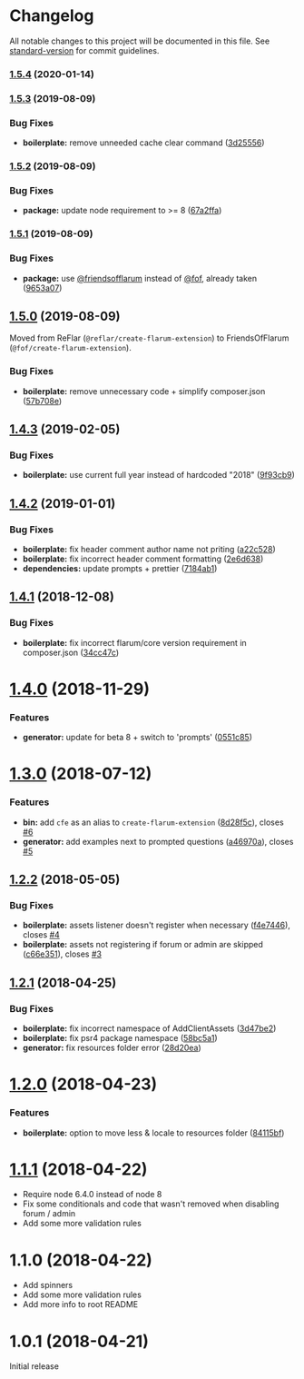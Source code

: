 # Changelog

All notable changes to this project will be documented in this file. See [standard-version](https://github.com/conventional-changelog/standard-version) for commit guidelines.

### [1.5.4](https://github.com/FriendsOfFlarum/extension-generator/compare/v1.5.3...v1.5.4) (2020-01-14)

### [1.5.3](https://github.com/FriendsOfFlarum/extension-generator/compare/v1.5.2...v1.5.3) (2019-08-09)


### Bug Fixes

* **boilerplate:** remove unneeded cache clear command ([3d25556](https://github.com/FriendsOfFlarum/extension-generator/commit/3d25556))

### [1.5.2](https://github.com/FriendsOfFlarum/extension-generator/compare/v1.5.1...v1.5.2) (2019-08-09)


### Bug Fixes

* **package:** update node requirement to >= 8 ([67a2ffa](https://github.com/FriendsOfFlarum/extension-generator/commit/67a2ffa))

### [1.5.1](https://github.com/FriendsOfFlarum/extension-generator/compare/v1.5.0...v1.5.1) (2019-08-09)


### Bug Fixes

* **package:** use [@friendsofflarum](https://github.com/friendsofflarum) instead of [@fof](https://github.com/fof), already taken ([9653a07](https://github.com/FriendsOfFlarum/extension-generator/commit/9653a07))

## [1.5.0](https://github.com/FriendsOfFlarum/extension-generator/compare/v1.4.3...v1.5.0) (2019-08-09)

Moved from ReFlar (`@reflar/create-flarum-extension`) to FriendsOfFlarum (`@fof/create-flarum-extension`).

### Bug Fixes

* **boilerplate:** remove unnecessary code + simplify composer.json ([57b708e](https://github.com/FriendsOfFlarum/extension-generator/commit/57b708e))

<a name="1.4.3"></a>
## [1.4.3](https://github.com/ReFlar/extension-generator/compare/v1.4.2...v1.4.3) (2019-02-05)


### Bug Fixes

* **boilerplate:** use current full year instead of hardcoded "2018" ([9f93cb9](https://github.com/ReFlar/extension-generator/commit/9f93cb9))



<a name="1.4.2"></a>
## [1.4.2](https://github.com/ReFlar/extension-generator/compare/v1.4.1...v1.4.2) (2019-01-01)


### Bug Fixes

* **boilerplate:** fix header comment author name not priting ([a22c528](https://github.com/ReFlar/extension-generator/commit/a22c528))
* **boilerplate:** fix incorrect header comment formatting ([2e6d638](https://github.com/ReFlar/extension-generator/commit/2e6d638))
* **dependencies:** update prompts + prettier ([7184ab1](https://github.com/ReFlar/extension-generator/commit/7184ab1))



<a name="1.4.1"></a>
## [1.4.1](https://github.com/ReFlar/extension-generator/compare/v1.4.0...v1.4.1) (2018-12-08)


### Bug Fixes

* **boilerplate:** fix incorrect flarum/core version requirement in composer.json ([34cc47c](https://github.com/ReFlar/extension-generator/commit/34cc47c))



<a name="1.4.0"></a>
# [1.4.0](https://github.com/ReFlar/extension-generator/compare/v1.3.0...v1.4.0) (2018-11-29)


### Features

* **generator:** update for beta 8 + switch to 'prompts' ([0551c85](https://github.com/ReFlar/extension-generator/commit/0551c85))



<a name="1.3.0"></a>
# [1.3.0](https://github.com/ReFlar/extension-generator/compare/v1.2.2...v1.3.0) (2018-07-12)


### Features

* **bin:** add `cfe` as an alias to `create-flarum-extension` ([8d28f5c](https://github.com/ReFlar/extension-generator/commit/8d28f5c)), closes [#6](https://github.com/ReFlar/extension-generator/issues/6)
* **generator:** add examples next to prompted questions ([a46970a](https://github.com/ReFlar/extension-generator/commit/a46970a)), closes [#5](https://github.com/ReFlar/extension-generator/issues/5)



<a name="1.2.2"></a>
## [1.2.2](https://github.com/ReFlar/extension-generator/compare/v1.2.1...v1.2.2) (2018-05-05)


### Bug Fixes

* **boilerplate:** assets listener doesn't register when necessary ([f4e7446](https://github.com/ReFlar/extension-generator/commit/f4e7446)), closes [#4](https://github.com/ReFlar/extension-generator/issues/4)
* **boilerplate:** assets not registering if forum or admin are skipped ([c66e351](https://github.com/ReFlar/extension-generator/commit/c66e351)), closes [#3](https://github.com/ReFlar/extension-generator/issues/3)



<a name="1.2.1"></a>
## [1.2.1](https://github.com/ReFlar/extension-generator/compare/v1.2.0...v1.2.1) (2018-04-25)


### Bug Fixes

* **boilerplate:** fix incorrect namespace of AddClientAssets ([3d47be2](https://github.com/ReFlar/extension-generator/commit/3d47be2))
* **boilerplate:** fix psr4 package namespace ([58bc5a1](https://github.com/ReFlar/extension-generator/commit/58bc5a1))
* **generator:** fix resources folder error ([28d20ea](https://github.com/ReFlar/extension-generator/commit/28d20ea))



<a name="1.2.0"></a>
# [1.2.0](https://github.com/ReFlar/extension-generator/compare/v1.1.1...v1.2.0) (2018-04-23)


### Features

* **boilerplate:** option to move less & locale to resources folder ([84115bf](https://github.com/ReFlar/extension-generator/commit/84115bf))


<a name="1.1.1"></a>
# [1.1.1](https://github.com/ReFlar/extension-generator/compare/v1.1.0...v1.1.1) (2018-04-22)

* Require node 6.4.0 instead of node 8
* Fix some conditionals and code that wasn't removed when disabling forum / admin
* Add some more validation rules

<a name="1.1.0"></a>
# 1.1.0 (2018-04-22)

* Add spinners
* Add some more validation rules
* Add more info to root README

<a name="1.0.1"></a>
# 1.0.1 (2018-04-21)

Initial release
